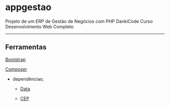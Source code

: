 # appgestao

Projeto de um ERP de Gestão de Negócios com PHP
DankiCode Curso Desenvolvimento Web Completo


---

## Ferramentas

[Bootstrap](https://getbootstrap.com/)

[Composer](https://getcomposer.org/)

- dependências;
    - [Data](https://packagist.org/packages/nesbot/carbon)

    - [CEP](https://packagist.org/packages/flyingluscas/correios-php)

